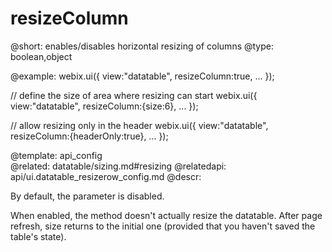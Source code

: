resizeColumn
=============


@short: enables/disables horizontal resizing of columns
@type: boolean,object

@example:
webix.ui({
	view:"datatable",
	resizeColumn:true,
	...
});

// define the size of area where resizing can start
webix.ui({
	view:"datatable",
	resizeColumn:{size:6},
	...
});

// allow resizing only in the header
webix.ui({
	view:"datatable",
	resizeColumn:{headerOnly:true},
	...
});


@template:	api_config	
@related:
    datatable/sizing.md#resizing
@relatedapi:
	api/ui.datatable_resizerow_config.md
@descr:

By default, the parameter is disabled. 

When enabled, the method doesn't actually resize the datatable. After page refresh, size returns to the initial one (provided that you haven't saved the table's state).

